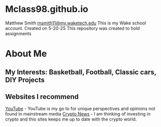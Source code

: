 # Mclass98.github.io

Matthew Smith 
msmith11@my.waketech.edu
This is my Wake school account. Created on 5-20-25
This repository was created to hold assignments
# About Me
## My Interests: Basketball, Football, Classic cars, DIY Projects
## Websites I recommend
[YouTube](https://www.youtube.com) - YouTube is my go to for unique perspectives and opinions not found in mainstream media
[Crypto News](https://cryptonews.com) - I am thinking of investing in crypto and this sites keeps me up to date with the crypto world.